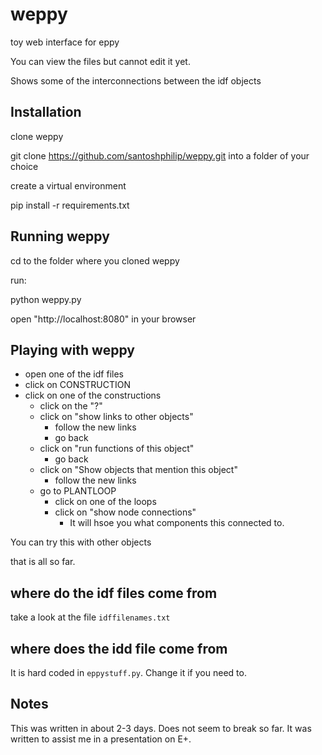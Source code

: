 # weppy
toy web interface for eppy

You can view the files but cannot edit it yet.

Shows some of the interconnections between the idf objects

## Installation
clone weppy

git clone https://github.com/santoshphilip/weppy.git into a folder of your choice

create a virtual environment

pip install -r requirements.txt


## Running weppy
cd to the folder where you cloned weppy

run:

python weppy.py

open "http://localhost:8080" in your browser

## Playing with weppy
- open one of the idf files
- click on CONSTRUCTION
- click on one of the constructions
    - click on the "?"
    - click on "show links to other objects"
        - follow the new links
        - go back
    - click on "run functions of this object"
        - go back
    - click on "Show objects that mention this object"
        - follow the new links
    - go to PLANTLOOP
        - click on one of the loops
        - click on "show node connections"
            - It will hsoe you what components this connected to.

You can try this with other objects

that is all so far.

## where do the idf files come from
take a look at the file `idffilenames.txt`

## where does the idd file come from
It is hard coded in `eppystuff.py`. Change it if you need to.

## Notes
This was written in about 2-3 days. Does not seem to break so far. It was written to assist me in a presentation on E+.

